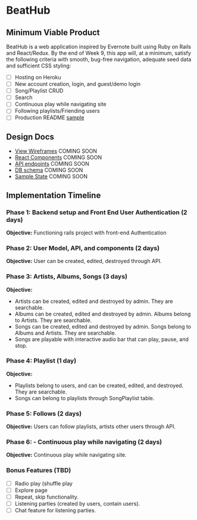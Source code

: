 # BeatHub

## Minimum Viable Product

BeatHub is a web application inspired by Evernote built using Ruby on Rails
and React/Redux.  By the end of Week 9, this app will, at a minimum, satisfy the
following criteria with smooth, bug-free navigation, adequate seed data and
sufficient CSS styling:

- [ ] Hosting on Heroku
- [ ] New account creation, login, and guest/demo login
- [ ] Song/Playlist CRUD
- [ ] Search
- [ ] Continuous play while navigating site
- [ ] Following playlists/Friending users
- [ ] Production README [sample](docs/production_readme.md)

## Design Docs
* [View Wireframes][wireframes] COMING SOON
* [React Components][components] COMING SOON
* [API endpoints][api-endpoints] COMING SOON
* [DB schema][schema] COMING SOON
* [Sample State][sample-state] COMING SOON

[wireframes]: docs/wireframes
[components]: docs/component-hierarchy.md
[sample-state]: docs/sample-state.md
[api-endpoints]: docs/api-endpoints.md
[schema]: docs/schema.md

## Implementation Timeline

### Phase 1: Backend setup and Front End User Authentication (2 days)

**Objective:** Functioning rails project with front-end Authentication

### Phase 2: User Model, API, and components (2 days)

**Objective:** User can be created, edited, destroyed through API.

### Phase 3: Artists, Albums, Songs (3 days)

**Objective:**
  - Artists can be created, edited and destroyed by admin. They are searchable.
  - Albums can be created, edited and destroyed by admin. Albums belong to Artists. They are searchable.
  - Songs can be created, edited and destroyed by admin. Songs belong to Albums and Artists. They are searchable.
  - Songs are playable with interactive audio bar that can play, pause, and stop.

### Phase 4: Playlist (1 day)

**Objective:**
  - Playlists belong to users, and can be created, edited, and destroyed. They are searchable.
  - Songs can belong to playlists through SongPlaylist table.

### Phase 5: Follows (2 days)

**Objective:** Users can follow playlists, artists other users through API.

### Phase 6: - Continuous play while navigating (2 days)


**Objective:** Continuous play while navigating site.

### Bonus Features (TBD)
- [ ] Radio play (shuffle play
- [ ] Explore page
- [ ] Repeat, skip functionality.
- [ ] Listening parties (created by users, contain users).
- [ ] Chat feature for listening parties.
